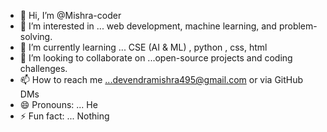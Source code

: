 - 👋 Hi, I’m @Mishra-coder
- 👀 I’m interested in ... web development, machine learning, and problem-solving.
- 🌱 I’m currently learning ... CSE (AI & ML) , python , css, html
- 💞️ I’m looking to collaborate on ...open-source projects and coding challenges.
- 📫 How to reach me ...devendramishra495@gmail.com or via GitHub DMs
- 😄 Pronouns: ... He
- ⚡ Fun fact: ... Nothing

<!---
Mishra-coder/Mishra-coder is a ✨ special ✨ repository because its `README.md` (this file) appears on your GitHub profile.
You can click the Preview link to take a look at your changes.
--->
